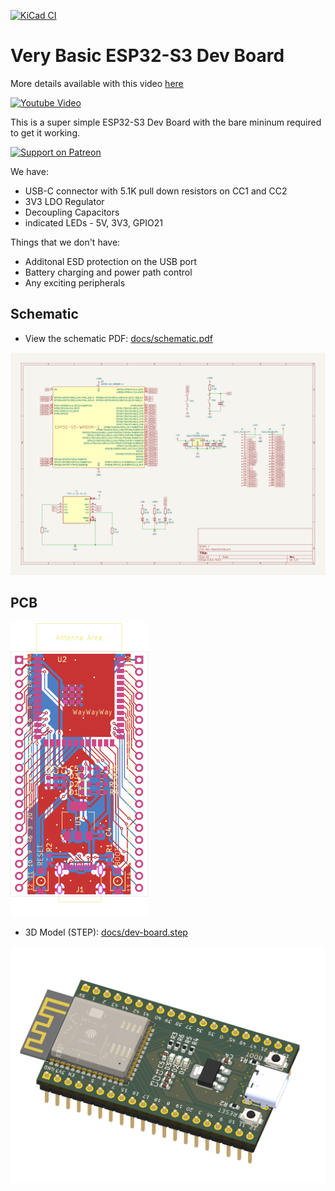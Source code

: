 [![KiCad CI](https://github.com/atomic14/basic-esp32s3-dev-board/actions/workflows/kicad_action.yml/badge.svg)](https://github.com/atomic14/basic-esp32s3-dev-board/actions/workflows/kicad_action.yml)

# Very Basic ESP32-S3 Dev Board

More details available with this video [here](https://youtu.be/YMnd2NHENCI)

[![Youtube Video](https://github.com/user-attachments/assets/ca363646-fafc-4cfd-a340-8f505fd712a3)](https://www.youtube.com/watch?v=enlcWor7sPM)

This is a super simple ESP32-S3 Dev Board with the bare mininum required to get it working.

[![Support on Patreon](https://img.shields.io/badge/Support-Patreon-f96854?logo=patreon&logoColor=white)](https://www.patreon.com/atomic14)

We have:

- USB-C connector with 5.1K pull down resistors on CC1 and CC2
- 3V3 LDO Regulator
- Decoupling Capacitors
- indicated LEDs - 5V, 3V3, GPIO21

Things that we don't have:

- Additonal ESD protection on the USB port
- Battery charging and power path control
- Any exciting peripherals

## Schematic

- View the schematic PDF: [docs/schematic.pdf](docs/schematic.pdf)

![Schematic](docs/schematic.svg/dev-board.svg)

## PCB

![PCB Render](docs/pcb.svg)

- 3D Model (STEP): [docs/dev-board.step](docs/dev-board.step)

![3D Model](docs/pcb-3d.png)
